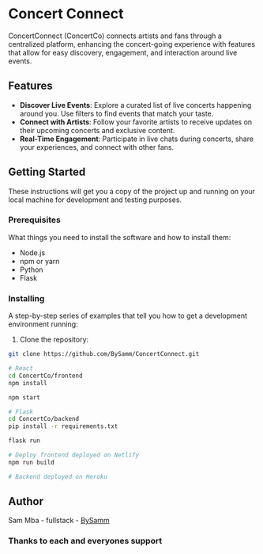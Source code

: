 # Concert Connect

ConcertConnect (ConcertCo) connects artists and fans through a centralized platform, enhancing the concert-going experience with features that allow for easy discovery, engagement, and interaction around live events.

## Features

- **Discover Live Events**: Explore a curated list of live concerts happening around you. Use filters to find events that match your taste.
- **Connect with Artists**: Follow your favorite artists to receive updates on their upcoming concerts and exclusive content.
- **Real-Time Engagement**: Participate in live chats during concerts, share your experiences, and connect with other fans.

## Getting Started

These instructions will get you a copy of the project up and running on your local machine for development and testing purposes.

### Prerequisites

What things you need to install the software and how to install them:

- Node.js
- npm or yarn
- Python
- Flask

### Installing

A step-by-step series of examples that tell you how to get a development environment running:

1. Clone the repository:

```bash
git clone https://github.com/BySamm/ConcertConnect.git

# React
cd ConcertCo/frontend
npm install

npm start

# Flask
cd ConcertCo/backend
pip install -r requirements.txt

flask run

# Deploy frontend deployed on Netlify
npm run build

# Backend deployed on Heroku
```

## Author

Sam Mba - fullstack - [BySamm](https://github.com/bysamm)


### Thanks to each and everyones support
